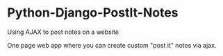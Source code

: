 # Python-Django-PostIt-Notes
Using AJAX to post notes on a website

One page web app where you can create custom "post it" notes via ajax.
